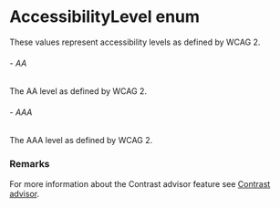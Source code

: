 # AccessibilityLevel enum
These values represent accessibility levels as defined by WCAG 2. 
###### - AA 
 The AA level as defined by WCAG 2. 
 ###### - AAA 
 The AAA level as defined by WCAG 2. 
  
 ### Remarks  
For more information about the Contrast advisor feature see [Contrast advisor](https://applitools.com/docs/features/contrast-accessibility.html).